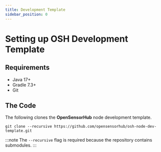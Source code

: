 ```yaml
---
title: Development Template
sidebar_position: 0
---
```


# Setting up OSH Development Template

## Requirements 
- Java 17+
- Gradle 7.3+
- Git

## The Code
The following clones the **OpenSensorHub** node development template.
```git 
git clone --recursive https://github.com/opensensorhub/osh-node-dev-template.git
```
:::note
The `--recursive` flag is required because the repository contains submodules.
:::

### 